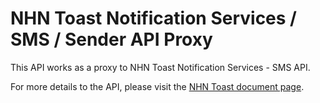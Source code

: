 # NHN Toast Notification Services / SMS / Sender API Proxy #

This API works as a proxy to NHN Toast Notification Services - SMS API.

For more details to the API, please visit the [NHN Toast document page](https://docs.toast.com/ko/Notification/SMS/ko/api-guide/).
